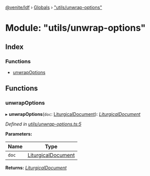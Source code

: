 [@venite/ldf](../README.md) › [Globals](../globals.md) › ["utils/unwrap-options"](_utils_unwrap_options_.md)

# Module: "utils/unwrap-options"

## Index

### Functions

* [unwrapOptions](_utils_unwrap_options_.md#unwrapoptions)

## Functions

###  unwrapOptions

▸ **unwrapOptions**(`doc`: [LiturgicalDocument](../classes/_liturgical_document_.liturgicaldocument.md)): *[LiturgicalDocument](../classes/_liturgical_document_.liturgicaldocument.md)*

*Defined in [utils/unwrap-options.ts:5](https://github.com/gbj/venite/blob/1d84b4a/ldf/src/utils/unwrap-options.ts#L5)*

**Parameters:**

Name | Type |
------ | ------ |
`doc` | [LiturgicalDocument](../classes/_liturgical_document_.liturgicaldocument.md) |

**Returns:** *[LiturgicalDocument](../classes/_liturgical_document_.liturgicaldocument.md)*
